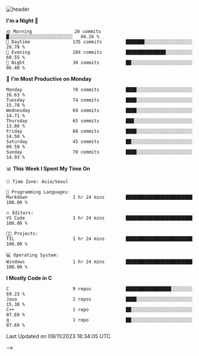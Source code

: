 
![header](https://capsule-render.vercel.app/api?type=slice&color=323C73&height=100&section=header&text=Embedded%20Software%20Developer&fontSize=50&animation=twinkling&fontColor=D5C2EE)
<!--![header](https://capsule-render.vercel.app/api?type=slice&color=323C73&height=100&section=header&text=Hi!%20I'm%20Min-hee&fontSize=90&animation=twinkling&fontColor=D5C2EE) -->

<!--START_SECTION:waka-->
**I'm a Night 🦉** 

```text
🌞 Morning                20 commits          █░░░░░░░░░░░░░░░░░░░░░░░░   04.26 % 
🌆 Daytime                135 commits         ███████░░░░░░░░░░░░░░░░░░   28.78 % 
🌃 Evening                284 commits         ███████████████░░░░░░░░░░   60.55 % 
🌙 Night                  30 commits          ██░░░░░░░░░░░░░░░░░░░░░░░   06.40 % 
```
📅 **I'm Most Productive on Monday** 

```text
Monday                   78 commits          ████░░░░░░░░░░░░░░░░░░░░░   16.63 % 
Tuesday                  74 commits          ████░░░░░░░░░░░░░░░░░░░░░   15.78 % 
Wednesday                69 commits          ████░░░░░░░░░░░░░░░░░░░░░   14.71 % 
Thursday                 65 commits          ███░░░░░░░░░░░░░░░░░░░░░░   13.86 % 
Friday                   68 commits          ████░░░░░░░░░░░░░░░░░░░░░   14.50 % 
Saturday                 45 commits          ██░░░░░░░░░░░░░░░░░░░░░░░   09.59 % 
Sunday                   70 commits          ████░░░░░░░░░░░░░░░░░░░░░   14.93 % 
```


📊 **This Week I Spent My Time On** 

```text
🕑︎ Time Zone: Asia/Seoul

💬 Programming Languages: 
Markdown                 1 hr 24 mins        █████████████████████████   100.00 % 

🔥 Editors: 
VS Code                  1 hr 24 mins        █████████████████████████   100.00 % 

🐱‍💻 Projects: 
TIL                      1 hr 24 mins        █████████████████████████   100.00 % 

💻 Operating System: 
Windows                  1 hr 24 mins        █████████████████████████   100.00 % 
```

**I Mostly Code in C** 

```text
C                        9 repos             █████████████████░░░░░░░░   69.23 % 
Java                     2 repos             ████░░░░░░░░░░░░░░░░░░░░░   15.38 % 
C++                      1 repo              ██░░░░░░░░░░░░░░░░░░░░░░░   07.69 % 
q                        1 repo              ██░░░░░░░░░░░░░░░░░░░░░░░   07.69 % 
```




 Last Updated on 09/11/2023 18:34:05 UTC
<!--END_SECTION:waka-->
-->










<!-- 깃허브 프로필 스탯 오류 https://80000coding.oopy.io/c4235590-9033-49b3-943c-f8b6c1bfbc36 --!>

 <!--
**Minhee713/Minhee713** is a ✨ _special_ ✨ repository because its `README.md` (this file) appears on your GitHub profile.

Here are some ideas to get you started:

- 🔭 I’m currently working on ...
- 🌱 I’m currently learning ...
- 👯 I’m looking to collaborate on ...
- 🤔 I’m looking for help with ...
- 💬 Ask me about ...
- 📫 How to reach me: ...
- 😄 Pronouns: ...
- ⚡ Fun fact: ...
-->

